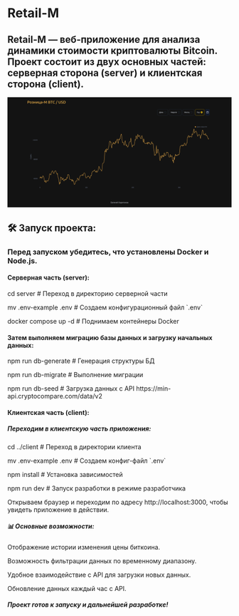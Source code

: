 # Retail-M

## Retail-M — веб-приложение для анализа динамики стоимости криптовалюты Bitcoin. Проект состоит из двух основных частей: серверная сторона (server) и клиентская сторона (client).

<p align="center">
  <a href="./retail.png" target="blank"><img src="./retail.png" width="1000" alt="Image" /></a>
</p>

## 🛠️ Запуск проекта:

### Перед запуском убедитесь, что установлены Docker и Node.js.

#### Серверная часть (server):

<p>cd server # Переход в директорию серверной части</p>
<p>mv .env-example .env # Создаем конфигурационный файл `.env`</p>
<p>docker compose up -d # Поднимаем контейнеры Docker</p>

#### Затем выполняем миграцию базы данных и загрузку начальных данных:

<p>npm run db-generate # Генерация структуры БД</p>
<p>npm run db-migrate # Выполнение миграции</p>
<p>npm run db-seed # Загрузка данных c API https://min-api.cryptocompare.com/data/v2</p>

#### Клиентская часть (client):

##### Переходим в клиентскую часть приложения:

<p>cd ../client # Переход в директории клиента</p>
<p>mv .env-example .env # Создаем конфиг-файл `.env`</p>
<p>npm install # Установка зависимостей</p>
<p>npm run dev # Запуск разработки в режиме разработчика</p>
<p>Открываем браузер и переходим по адресу http://localhost:3000, чтобы увидеть приложение в действии.</p>

##### 📊 Основные возможности:

Отображение истории изменения цены биткоина.

Возможность фильтрации данных по временному диапазону.

Удобное взаимодействие с API для загрузки новых данных.

Обновление данных каждый час с API.

##### Проект готов к запуску и дальнейшей разработке!
